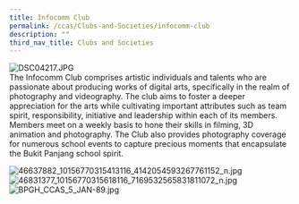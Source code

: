 ```yaml
---
title: Infocomm Club
permalink: /ccas/Clubs-and-Societies/infocomm-club
description: ""
third_nav_title: Clubs and Societies
---
```

  
![DSC04217.JPG](https://www-bpghs-moe-edu-sg-admin.cwp.sg/qql/slot/u148/BPGHS%202019/Holistic%20Education/CCAs/Clubs%20&%20Societies/Infocomm%20Club/DSC04217.jpg)  
The Infocomm Club comprises artistic individuals and talents who are passionate about producing works of digital arts, specifically in the realm of photography and videography. The club aims to foster a deeper appreciation for the arts while cultivating important attributes such as team spirit, responsibility, initiative and leadership within each of its members. Members meet on a weekly basis to hone their skills in filming, 3D animation and photography. The Club also provides photography coverage for numerous school events to capture precious moments that encapsulate the Bukit Panjang school spirit.  
  
![46637882_10156770315413116_4142054593267761152_n.jpg](https://www-bpghs-moe-edu-sg-admin.cwp.sg/qql/slot/u148/BPGHS%202019/Holistic%20Education/CCAs/Clubs%20&%20Societies/Infocomm%20Club/46637882_10156770315413116_4142054593267761152_n.jpg)  
![46831377_10156770315618116_7169532565831811072_n.jpg](https://www-bpghs-moe-edu-sg-admin.cwp.sg/qql/slot/u148/BPGHS%202019/Holistic%20Education/CCAs/Clubs%20&%20Societies/Infocomm%20Club/46831377_10156770315618116_7169532565831811072_n.jpg)  
![BPGH_CCAS_5_JAN-89.jpg](https://www-bpghs-moe-edu-sg-admin.cwp.sg/qql/slot/u148/BPGHS%202019/Holistic%20Education/CCAs/Clubs%20&%20Societies/Infocomm%20Club/BPGH_CCAS_5_JAN-89.jpg)

